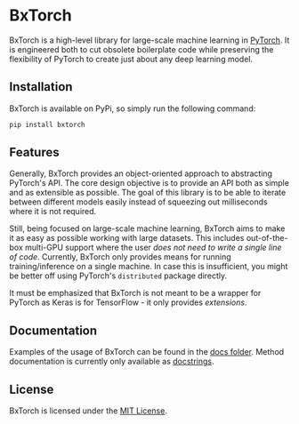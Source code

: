 # BxTorch

BxTorch is a high-level library for large-scale machine learning in [PyTorch](https://pytorch.org).
It is engineered both to cut obsolete boilerplate code while preserving the flexibility of PyTorch to create just about any deep learning model.

## Installation

BxTorch is available on PyPi, so simply run the following command:

```bash
pip install bxtorch
```

## Features

Generally, BxTorch provides an object-oriented approach to abstracting
PyTorch's API. The core design objective is to provide an API both as simple
and as extensible as possible. The goal of this library is to be able to iterate between different models easily instead of squeezing out milliseconds
where it is not required.

Still, being focused on large-scale machine learning, BxTorch aims to make it
as easy as possible working with large datasets. This includes out-of-the-box
multi-GPU support where the user *does not need to write a single line of
code*. Currently, BxTorch only provides means for running training/inference
on a single machine. In case this is insufficient, you might be better off
using PyTorch's `distributed` package directly.

It must be emphasized that BxTorch is not meant to be a wrapper for PyTorch as
Keras is for TensorFlow - it only provides *extensions*.

## Documentation

Examples of the usage of BxTorch can be found in the [docs folder](docs).
Method documentation is currently only available as [docstrings](bxtorch).

## License

BxTorch is licensed under the [MIT License](LICENSE).
